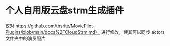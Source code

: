 # 个人自用版云盘strm生成插件
仅对
https://github.com/thsrite/MoviePilot-Plugins/blob/main/docs%2FCloudStrm.md）
进行修改，使其可以同步.actors文件夹中的演员照片
